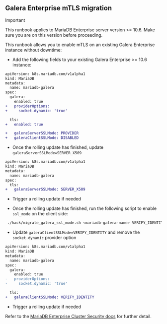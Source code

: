 ## Galera Enterprise mTLS migration

> [!IMPORTANT]  
> This runbook applies to MariaDB Enterprise server version >= 10.6. Make sure you are on this version before proceeding.

This runbook allows you to enable mTLS on an existing Galera Enterprise instance without downtime:

- Add the following fields to your existing Galera Enterprise >= 10.6 instance:

```diff
apiVersion: k8s.mariadb.com/v1alpha1
kind: MariaDB
metadata:
  name: mariadb-galera
spec:
  galera:
    enabled: true
+   providerOptions:
+     socket.dynamic: 'true'

  tls:
+   enabled: true

+   galeraServerSSLMode: PROVIDER
+   galeraClientSSLMode: DISABLED
```

- Once the rolling update has finished, update `galeraServerSSLMode=SERVER_X509`

```diff
apiVersion: k8s.mariadb.com/v1alpha1
kind: MariaDB
metadata:
  name: mariadb-galera
spec:
  tls:
+   galeraServerSSLMode: SERVER_X509
```

- Trigger a rolling update if needed

- Once the rolling update has finished, run the following script to enable `ssl_mode` on the client side:

```bash
 ./hack/migrate_galera_ssl_mode.sh <mariadb-galera-name> VERIFY_IDENTITY
```

- Update `galeraClientSSLMode=VERIFY_IDENTITY` and remove the `socket.dynamic` provider option

```diff
apiVersion: k8s.mariadb.com/v1alpha1
kind: MariaDB
metadata:
  name: mariadb-galera
spec:
  galera:
    enabled: true
-   providerOptions:
-     socket.dynamic: 'true'

  tls:
+   galeraClientSSLMode: VERIFY_IDENTITY
```

- Trigger a rolling update if needed


Refer to the [MariaDB Enterprise Cluster Security docs](https://mariadb.com/docs/server/security/galera/) for further detail.